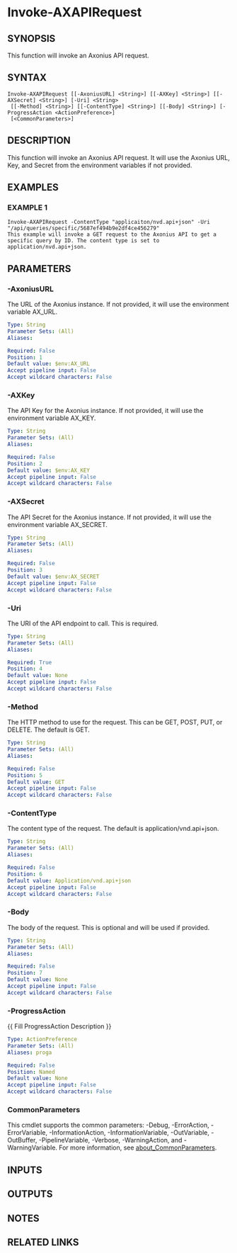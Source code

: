 # Invoke-AXAPIRequest

## SYNOPSIS
This function will invoke an Axonius API request.

## SYNTAX

```
Invoke-AXAPIRequest [[-AxoniusURL] <String>] [[-AXKey] <String>] [[-AXSecret] <String>] [-Uri] <String>
 [[-Method] <String>] [[-ContentType] <String>] [[-Body] <String>] [-ProgressAction <ActionPreference>]
 [<CommonParameters>]
```

## DESCRIPTION
This function will invoke an Axonius API request.
It will use the Axonius URL, Key, and Secret from the environment variables if not provided.

## EXAMPLES

### EXAMPLE 1
```
Invoke-AXAPIRequest -ContentType "applicaiton/nvd.api+json" -Uri "/api/queries/specific/5687ef494b9e2df4ce456279"
This example will invoke a GET request to the Axonius API to get a specific query by ID. The content type is set to application/nvd.api+json.
```

## PARAMETERS

### -AxoniusURL
The URL of the Axonius instance.
If not provided, it will use the environment variable AX_URL.

```yaml
Type: String
Parameter Sets: (All)
Aliases:

Required: False
Position: 1
Default value: $env:AX_URL
Accept pipeline input: False
Accept wildcard characters: False
```

### -AXKey
The API Key for the Axonius instance.
If not provided, it will use the environment variable AX_KEY.

```yaml
Type: String
Parameter Sets: (All)
Aliases:

Required: False
Position: 2
Default value: $env:AX_KEY
Accept pipeline input: False
Accept wildcard characters: False
```

### -AXSecret
The API Secret for the Axonius instance.
If not provided, it will use the environment variable AX_SECRET.

```yaml
Type: String
Parameter Sets: (All)
Aliases:

Required: False
Position: 3
Default value: $env:AX_SECRET
Accept pipeline input: False
Accept wildcard characters: False
```

### -Uri
The URI of the API endpoint to call.
This is required.

```yaml
Type: String
Parameter Sets: (All)
Aliases:

Required: True
Position: 4
Default value: None
Accept pipeline input: False
Accept wildcard characters: False
```

### -Method
The HTTP method to use for the request.
This can be GET, POST, PUT, or DELETE.
The default is GET.

```yaml
Type: String
Parameter Sets: (All)
Aliases:

Required: False
Position: 5
Default value: GET
Accept pipeline input: False
Accept wildcard characters: False
```

### -ContentType
The content type of the request.
The default is application/vnd.api+json.

```yaml
Type: String
Parameter Sets: (All)
Aliases:

Required: False
Position: 6
Default value: Application/vnd.api+json
Accept pipeline input: False
Accept wildcard characters: False
```

### -Body
The body of the request.
This is optional and will be used if provided.

```yaml
Type: String
Parameter Sets: (All)
Aliases:

Required: False
Position: 7
Default value: None
Accept pipeline input: False
Accept wildcard characters: False
```

### -ProgressAction
{{ Fill ProgressAction Description }}

```yaml
Type: ActionPreference
Parameter Sets: (All)
Aliases: proga

Required: False
Position: Named
Default value: None
Accept pipeline input: False
Accept wildcard characters: False
```

### CommonParameters
This cmdlet supports the common parameters: -Debug, -ErrorAction, -ErrorVariable, -InformationAction, -InformationVariable, -OutVariable, -OutBuffer, -PipelineVariable, -Verbose, -WarningAction, and -WarningVariable. For more information, see [about_CommonParameters](http://go.microsoft.com/fwlink/?LinkID=113216).

## INPUTS

## OUTPUTS

## NOTES

## RELATED LINKS
